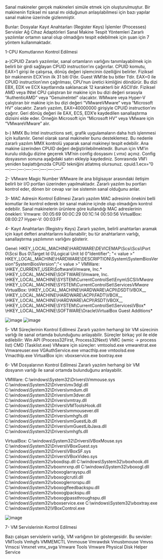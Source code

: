 Sanal makineler gerçek makineleri simüle etmek için oluşturulmuştur. Bir makinenin fiziksel mi sanal mı olduğunun anlaşılabilmesi için bazı yapılar sanal makine üzerinde gizlenmiştir.

Bunlar:
Dosyalar
Kayıt Anahtarları (Register Keys)
İşlemler (Processes)
Servisler
Ağ Cihaz Adaptörleri
Sanal Makine Tespit Yöntemleri
Zararlı yazılımlar ortamın sanal olup olmadığını tespit edebilmek için şuan için 7 yöntem kullanmaktadır.


1-CPU Komutlarının Kontrol Edilmesi

a-)CPUID
Zararlı yazılımlar, sanal ortamların varlığını tanımlayabilmek için belirli bir girdi sağlayan CPUID instruction’ını çağırırlar.
CPUID komutu, EAX=1 girişi ile çalışırsa, dönüş değeri işlemcinin özelliğini belirler. Fiziksel bir makinenin ECX’inin ilk 31 biti 0’dır. Guest WM’de bu bitler 1’dir.
EAX=0 ile CPUID instruction’ının çağrılması, CPU’nun üretici kimliğini döndürür. Bu dizi EBX, EDX ve ECX kayıtlarında saklanacak 12 karakterli bir ASCII’dir.
Fiziksel AMD veya INtel CPU çalıştıran bir makine için bu dizi değeri sırasıyla “AuthenticAMD” veya “GenuineIntel” olacaktır. WMware veya Hyper-V çalıştıran bir makine için bu dizi değeri “VMwareVMware” veya “Microsoft HV” olacaktır.
Zararlı yazılım, EAX=40000000 girişiyle CPUID instruction’ını çağırır. Geri dönüş değeri ile EAX, ECS, EDX’e kaydedilen sanallaştırma dizisini elde eder. Örneğin Microsoft için “Microsoft HV” veya VMware için “VMwareVMware” alır.

b-) MMX
Bu Intel instructions seti, grafik uygulamaların daha hızlı işlenmesi için kullanılır. Genel olarak sanal makineler bunu desteklemez. Bu nedenle zararlı yazılım MMX kontrolü yaparak sanal makineyi tespit edebilir.
Ana makine üzerinden CPUID değeri değiştirilebilmektedir. Bunun için VM’in kurulu olduğu dizine geçerek VM’nin config dosyasını (.vmx) açınız. Config dosyasının sonuna aşağıdaki satırı ekleyip kaydediniz. Sonrasında VM’i yeniden başlattığınızda CPUID tekniğini atlatmış olursunuz.
cpuid.1.ecx=”0—:—-:—-:—-:—-:—-:—-:—-“



2- VMware Magic Number
WMware ile ana bilgisayar arasındaki iletişim belirli bir I/O portları üzerinden yapılmaktadır. Zararlı yazılım bu portları kontrol eder, dönen bir cevap var ise sistemin sanal olduğunu anlar.



3- MAC Adresin Kontrol Edilmesi
Zararlı yazılım MAC adresinin önekini belli komutlar ile kontrol ederek bir sanal makine içinde olup olmadığını kontrol edebilir. Sanal makinelerin ürünlere göre kullandığı MAC adreslerinin önekleri:
Vmware:
00:05:69
00:0C:29
00:1C:14
00:50:56
VirtualBox:
08:00:27
Hyper-V:
00:03:FF
 
 
 
 
4- Kayıt Anahtarları (Registry Keys)
Zararlı yazılım, belirli anahtarları aramak için kayıt defteri anahtarlarını kullanabilir; bu tür anahtarların varlığı, sanallaştırma yazılımının varlığını gösterir.


Genel:
HKEY_LOCAL_MACHINE\HARDWARE\DEVICEMAP\Scsi\Scsi\Port 0\Scsi Bus 0\Target Id 0\Logical Unit Id 0\"Identifier"; "< value >"
HKEY_LOCAL_MACHINE\HARDWARE\DESCRIPTION\System\SystemBiosVersion\"SystemBiosVersion";"< value >"
VMWare:
\HKEY_CURRENT_USER\Software\Vmware, Inc.*
\HKEY_LOCAL_MACHINE\SOFTWARE\Vmware, Inc.\
\HKEY_LOCAL_MACHINE\SYSTEM\CurrentControlSet\Enym\SCSI*VMware* \HKEY_LOCAL_MACHINE\SYSTEM\CurrentControlSet\Services*VMware*
VirtualBox:
\HKEY_LOCAL_MACHINE\HARDWARE\ACPI\DSDT\VBOX__
\HKEY_LOCAL_MACHINE\HARDWARE\ACPI\FADT\VBOX__
\HKEY_LOCAL_MACHINE\HARDWARE\ACPI\RSDT\VBOX__
\HKEY_LOCAL_MACHINE\SYSTEM\CurrentControlSet\Services\VBox*
\HKEY_LOCAL_MACHINE\SOFTWARE\Oracle\VirtualBox Guest Additions*

![image](https://user-images.githubusercontent.com/36090819/208015484-d800e0c0-9cc5-4b3a-a28d-499d3629a819.png)
![image](https://user-images.githubusercontent.com/36090819/208015504-256d52b6-f1b7-4265-a60e-29365885407d.png)






5- VM Süreçlerinin Kontrol Edilmesi
Zararlı yazılım herhangi bir VM sürecinin varlığı ile sanal ortamda bulunduğunu anlayabilir.
Süreçler birkaç yol ile elde edilebilir:
Win API (Process32First, Process32Next)
VMIC (wmic -> process list)
CMD (Tasklist.exe)
VMware için süreçler:
vmtoolsd.exe
vmwaretrat.exe
Vmwareuser.exe
VGAuthService.exe
vmacthlp.exe
vmtoolsd.exe
Vmacthlp.exe
VirtualBox için:
vboxservice.exe
boxtray.exe
 
 


6- VM Dosyalarının Kontrol Edilmesi
Zararlı yazılım herhangi bir VM dosyanın varlığı ile sanal ortamda bulunduğunu anlayabilir.



VMWare:
C:\windows\System32\Drivers\Vmmouse.sys
C:\windows\System32\Drivers\mv3dgl.dll
C:\windows\System32\Drivers\vmdum.dll
C:\windows\System32\Drivers\vm3dver.dll
C:\windows\System32\Drivers\vmtray.dll
C:\windows\System32\Drivers\VMToolsHook.dll
C:\windows\System32\Drivers\vmmousever.dll
C:\windows\System32\Drivers\vmhgfs.dll
C:\windows\System32\Drivers\vmGuestLib.dll
C:\windows\System32\Drivers\vmGuestLibJava.dll
C:\windows\System32\Drivers\vmhgfs.dll



VirtualBox:
C:\windows\System32\Drivers\VBoxMouse.sys
C:\windows\System32\Drivers\VBoxGuest.sys
C:\windows\System32\Drivers\VBoxSF.sys
C:\windows\System32\Drivers\VBoxVideo.sys
C:\windows\System32\vboxdisp.dll
C:\windows\System32\vboxhook.dll
C:\windows\System32\vboxmrxnp.dll
C:\windows\System32\vboxogl.dll
C:\windows\System32\vboxoglarrayspu.dll
C:\windows\System32\vboxoglcrutil.dll
C:\windows\System32\vboxoglerrorspu.dll
C:\windows\System32\vboxoglfeedbackspu.dll
C:\windows\System32\vboxoglpackspu.dll
C:\windows\System32\vboxoglpassthroughspu.dll
C:\windows\System32\vboxservice.exe
C:\windows\System32\vboxtray.exe
C:\windows\System32\VBoxControl.exe

![image](https://user-images.githubusercontent.com/36090819/208015527-560db1cb-06b7-4ed4-848a-678e66db25cc.png)




7- VM Servislerinin Kontrol Edilmesi

Bazı çalışan servislerin varlığı, VM varlığının bir göstergesidir.
Bu sevisler:
VMTools
Vmhgfs
VMMEMCTL
Vmmouse
Vmrawdsk
Vmusbmouse
Vmvss
Vmscsi
Vmxnet
vmx_svga
Vmware Tools
Vmware Physical Disk Helper Service

